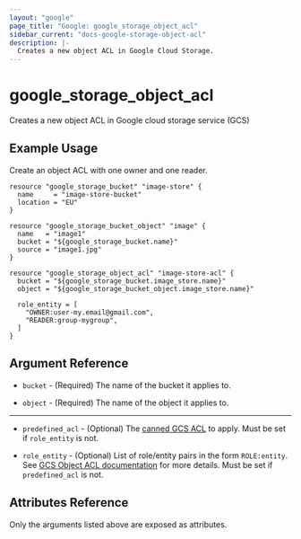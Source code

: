 ```yaml
---
layout: "google"
page_title: "Google: google_storage_object_acl"
sidebar_current: "docs-google-storage-object-acl"
description: |-
  Creates a new object ACL in Google Cloud Storage.
---
```


# google\_storage\_object\_acl

Creates a new object ACL in Google cloud storage service (GCS)

## Example Usage

Create an object ACL with one owner and one reader.

```hcl
resource "google_storage_bucket" "image-store" {
  name     = "image-store-bucket"
  location = "EU"
}

resource "google_storage_bucket_object" "image" {
  name   = "image1"
  bucket = "${google_storage_bucket.name}"
  source = "image1.jpg"
}

resource "google_storage_object_acl" "image-store-acl" {
  bucket = "${google_storage_bucket.image_store.name}"
  object = "${google_storage_bucket_object.image_store.name}"

  role_entity = [
    "OWNER:user-my.email@gmail.com",
    "READER:group-mygroup",
  ]
}
```

## Argument Reference

* `bucket` - (Required) The name of the bucket it applies to.

* `object` - (Required) The name of the object it applies to.

- - -

* `predefined_acl` - (Optional) The [canned GCS ACL](https://cloud.google.com/storage/docs/access-control#predefined-acl) to apply. Must be set if `role_entity` is not.

* `role_entity` - (Optional) List of role/entity pairs in the form `ROLE:entity`. See [GCS Object ACL documentation](https://cloud.google.com/storage/docs/json_api/v1/objectAccessControls) for more details. Must be set if `predefined_acl` is not.

## Attributes Reference

Only the arguments listed above are exposed as attributes.

